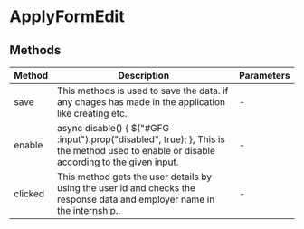 # ApplyFormEdit

## Methods

<!-- @vuese:ApplyFormEdit:methods:start -->
|Method|Description|Parameters|
|---|---|---|
|save|This methods is used to save the data. if any chages has made in the application like creating etc.|-|
|enable|async disable() { $("#GFG :input").prop("disabled", true); }, This is the method used to enable or disable according to the given input.|-|
|clicked|This method gets the user details by using the user id and checks the response data and employer name in the internship..|-|

<!-- @vuese:ApplyFormEdit:methods:end -->


